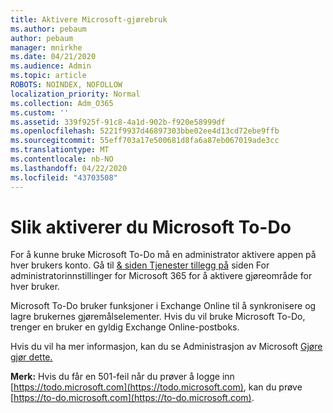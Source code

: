 ```yaml
---
title: Aktivere Microsoft-gjørebruk
ms.author: pebaum
author: pebaum
manager: mnirkhe
ms.date: 04/21/2020
ms.audience: Admin
ms.topic: article
ROBOTS: NOINDEX, NOFOLLOW
localization_priority: Normal
ms.collection: Adm_O365
ms.custom: ''
ms.assetid: 339f925f-91c8-4a1d-902b-f920e58999df
ms.openlocfilehash: 5221f9937d46897303bbe02ee4d13cd72ebe9ffb
ms.sourcegitcommit: 55eff703a17e500681d8fa6a87eb067019ade3cc
ms.translationtype: MT
ms.contentlocale: nb-NO
ms.lasthandoff: 04/22/2020
ms.locfileid: "43703508"
---
```

# <a name="how-to-enable-microsoft-to-do"></a>Slik aktiverer du Microsoft To-Do

For å kunne bruke Microsoft To-Do må en administrator aktivere appen på hver brukers konto. Gå til [ &amp; siden Tjenester tillegg på](https://portal.office.com/adminportal/home#/Settings/ServicesAndAddIns) siden For administratorinnstillinger for Microsoft 365 for å aktivere gjøreområde for hver bruker.
  
Microsoft To-Do bruker funksjoner i Exchange Online til å synkronisere og lagre brukernes gjøremålselementer. Hvis du vil bruke Microsoft To-Do, trenger en bruker en gyldig Exchange Online-postboks.
  
Hvis du vil ha mer informasjon, kan du se Administrasjon av Microsoft [Gjøre gjør dette.](https://support.office.com/article/490c1a8c-2333-4952-8125-841afadb9620.aspx)
  
 **Merk:** Hvis du får en 501-feil når du prøver å logge inn [https://todo.microsoft.com](https://todo.microsoft.com), kan du prøve [https://to-do.microsoft.com](https://to-do.microsoft.com).
  


